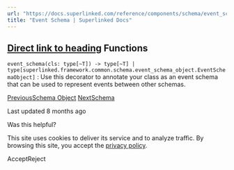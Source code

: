 ```yaml
---
url: "https://docs.superlinked.com/reference/components/schema/event_schema"
title: "Event Schema | Superlinked Docs"
---
```


## [Direct link to heading](https://docs.superlinked.com/reference/components/schema/event_schema\#functions)    Functions

`event_schema(cls: type[~T]) ‑> type[~T] | type[superlinked.framework.common.schema.event_schema_object.EventSchemaObject]` : Use this decorator to annotate your class as an event schema that can be used to represent events between other schemas.

[PreviousSchema Object](https://docs.superlinked.com/reference/components/schema/schema_object) [NextSchema](https://docs.superlinked.com/reference/components/schema/schema)

Last updated 8 months ago

Was this helpful?

This site uses cookies to deliver its service and to analyze traffic. By browsing this site, you accept the [privacy policy](https://superlinked.com/policies/privacy-policy).

AcceptReject